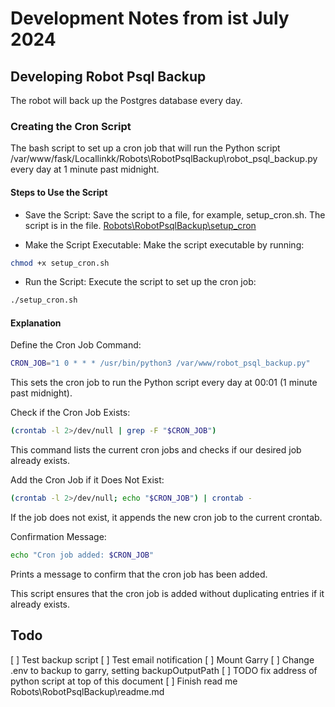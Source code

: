 # Development Notes from ist July 2024 

## Developing Robot Psql Backup

The robot will back up the Postgres database every day.

### Creating the Cron Script

The bash script to set up a cron job that will run the Python script /var/www/fask/Locallinkk/Robots\RobotPsqlBackup\robot_psql_backup.py every day at 1 minute past midnight.

#### Steps to Use the Script

- Save the Script: Save the script to a file, for example, setup_cron.sh. The script is in the file.
[Robots\RobotPsqlBackup\setup_cron](Robots\RobotPsqlBackup\setup_cron)

- Make the Script Executable: Make the script executable by running:

```bash
chmod +x setup_cron.sh
```

- Run the Script: Execute the script to set up the cron job:

```bash
./setup_cron.sh
```

#### Explanation

Define the Cron Job Command:

```bash
CRON_JOB="1 0 * * * /usr/bin/python3 /var/www/robot_psql_backup.py"
```

This sets the cron job to run the Python script every day at 00:01 (1 minute past midnight).

Check if the Cron Job Exists:

```bash
(crontab -l 2>/dev/null | grep -F "$CRON_JOB")
```

This command lists the current cron jobs and checks if our desired job already exists.

Add the Cron Job if it Does Not Exist:

```bash
(crontab -l 2>/dev/null; echo "$CRON_JOB") | crontab -
```

If the job does not exist, it appends the new cron job to the current crontab.

Confirmation Message:

```bash
echo "Cron job added: $CRON_JOB"
```

Prints a message to confirm that the cron job has been added.

This script ensures that the cron job is added without duplicating entries if it already exists.


## Todo

[ ] Test backup script
[ ] Test email notification
[ ] Mount Garry
[ ] Change .env to backup to garry, setting backupOutputPath
[ ] TODO fix address of python script at top of this document
[ ] Finish read me Robots\RobotPsqlBackup\readme.md

